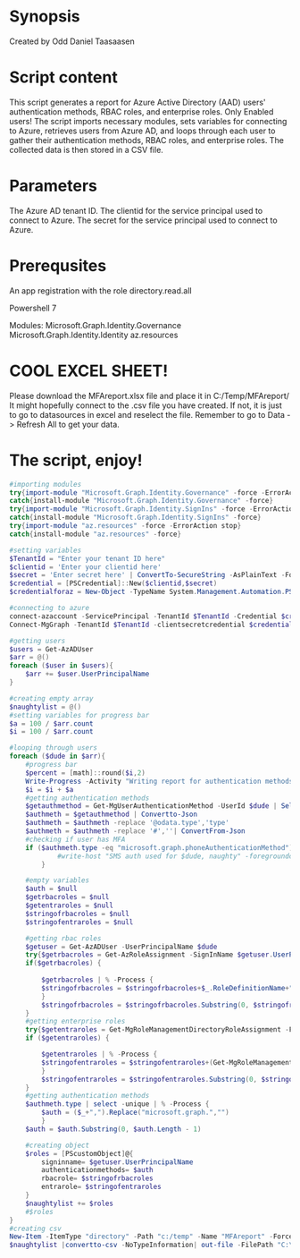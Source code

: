 # Synopsis
Created by Odd Daniel Taasaasen

# Script content

This script generates a report for Azure Active Directory (AAD) users' authentication methods, RBAC roles, and enterprise roles.
Only Enabled users!
The script imports necessary modules, sets variables for connecting to Azure, retrieves users from Azure AD, and loops through each user to gather their authentication methods, RBAC roles, and enterprise roles. The collected data is then stored in a CSV file.

# Parameters
The Azure AD tenant ID.
The clientid for the service principal used to connect to Azure.
The secret for the service principal used to connect to Azure.

# Prerequsites
An app registration with the role directory.read.all

Powershell 7 

Modules: 
Microsoft.Graph.Identity.Governance
Microsoft.Graph.Identity.Identity
az.resources

# COOL EXCEL SHEET!

Please download the MFAreport.xlsx file and place it in C:/Temp/MFAreport/
It might hopefully connect to the .csv file you have created. 
If not, it is just to go to datasources in excel and reselect the file.
Remember to go to Data -> Refresh All to get your data.

# The script, enjoy!

```Powershell
#importing modules
try{import-module "Microsoft.Graph.Identity.Governance" -force -ErrorAction stop}
catch{install-module "Microsoft.Graph.Identity.Governance" -force}
try{import-module "Microsoft.Graph.Identity.SignIns" -force -ErrorAction stop}
catch{install-module "Microsoft.Graph.Identity.SignIns" -force}
try{import-module "az.resources" -force -ErrorAction stop}
catch{install-module "az.resources" -force}

#setting variables
$TenantId = "Enter your tenant ID here"
$clientid = 'Enter your clientid here'
$secret = 'Enter secret here' | ConvertTo-SecureString -AsPlainText -Force
$credential = [PSCredential]::New($clientid,$secret)
$credentialforaz = New-Object -TypeName System.Management.Automation.PSCredential -ArgumentList $clientid, $secret

#connecting to azure
connect-azaccount -ServicePrincipal -TenantId $TenantId -Credential $credentialforaz
Connect-MgGraph -TenantId $TenantId -clientsecretcredential $credential

#getting users
$users = Get-AzADUser
$arr = @()
foreach ($user in $users){
    $arr += $user.UserPrincipalName
}

#creating empty array
$naughtylist = @()
#setting variables for progress bar
$a = 100 / $arr.count
$i = 100 / $arr.count 

#looping through users
foreach ($dude in $arr){
    #progress bar
    $percent = [math]::round($i,2)
    Write-Progress -Activity "Writing report for authentication methods" -Status "$percent% Complete:" -PercentComplete $i
    $i = $i + $a
    #getting authentication methods
    $getauthmethod = Get-MgUserAuthenticationMethod -UserId $dude | Select-Object -ExpandProperty AdditionalProperties
    $authmeth = $getauthmethod | Convertto-Json
    $authmeth = $authmeth -replace '@odata.type','type'
    $authmeth = $authmeth -replace '#',''| ConvertFrom-Json
    #checking if user has MFA
    if ($authmeth.type -eq "microsoft.graph.phoneAuthenticationMethod"){
            #write-host "SMS auth used for $dude, naughty" -foregroundcolor red } else {write-host "MFA used, good work $dude" -foregroundcolor green
        }

    #empty variables
    $auth = $null
    $getrbacroles = $null
    $getentraroles = $null
    $stringofrbacroles = $null
    $stringofentraroles = $null 

    #getting rbac roles
    $getuser = Get-AzADUser -UserPrincipalName $dude
    try{$getrbacroles = Get-AzRoleAssignment -SignInName $getuser.UserPrincipalName}catch{}
    if($getrbacroles) {
        
        $getrbacroles | % -Process {
        $stringofrbacroles = $stringofrbacroles+$_.RoleDefinitionName+","
        }
        $stringofrbacroles = $stringofrbacroles.Substring(0, $stringofrbacroles.Length - 1)
    }
    #getting enterprise roles
    try{$getentraroles = Get-MgRoleManagementDirectoryRoleAssignment -Filter "PrincipalId eq '$($getuser.Id)'" -ErrorAction stop}catch{write-host "no enterpise roles"}
    if ($getentraroles) {

        $getentraroles | % -Process {
        $stringofentraroles = $stringofentraroles+(Get-MgRoleManagementDirectoryRoledefinition -UnifiedRoleDefinitionId $_.RoleDefinitionId).DisplayName+","
        }
        $stringofentraroles = $stringofentraroles.Substring(0, $stringofentraroles.Length - 1)
    }
    #getting authentication methods
    $authmeth.type | select -unique | % -Process {
        $auth = ($_+",").Replace("microsoft.graph.","")
        }
    $auth = $auth.Substring(0, $auth.Length - 1)

    #creating object
    $roles = [PScustomObject]@{
        signinname= $getuser.UserPrincipalName
        authenticationmethods= $auth
        rbacrole= $stringofrbacroles
        entrarole= $stringofentraroles
    }
    $naughtylist += $roles
    #$roles
}
#creating csv
New-Item -ItemType "directory" -Path "c:/temp" -Name "MFAreport" -Force
$naughtylist |convertto-csv -NoTypeInformation| out-file -FilePath "C:\temp\MFAreport\MFAreport.csv" -Encoding utf8 -Force

```
